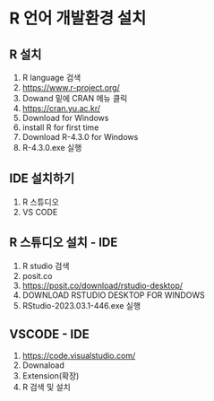 # R 언어 개발환경 설치

## R 설치
1. R language 검색
2. https://www.r-project.org/
3. Dowand 밑에 CRAN 메뉴 클릭
4. https://cran.yu.ac.kr/
5. Download for Windows
6. install R for first time
7. Download R-4.3.0 for Windows
8. R-4.3.0.exe 실행

## IDE 설치하기
1. R 스튜디오
2. VS CODE


## R 스튜디오 설치 - IDE
1. R studio 검색
2. posit.co
3. https://posit.co/download/rstudio-desktop/
4. DOWNLOAD RSTUDIO DESKTOP FOR WINDOWS
5. RStudio-2023.03.1-446.exe 실행


## VSCODE - IDE
1. https://code.visualstudio.com/
2. Downaload
3. Extension(확장)
4. R 검색 및 설치

